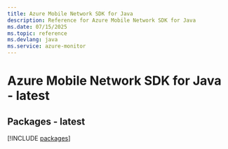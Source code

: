 ```yaml
---
title: Azure Mobile Network SDK for Java
description: Reference for Azure Mobile Network SDK for Java
ms.date: 07/15/2025
ms.topic: reference
ms.devlang: java
ms.service: azure-monitor
---
```

# Azure Mobile Network SDK for Java - latest
## Packages - latest
[!INCLUDE [packages](mobile-network-index.md)]